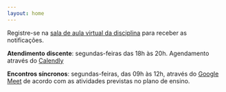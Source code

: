 ```yaml
---
layout: home
---
```


Registre-se na [sala de aula virtual da disciplina](https://new.edmodo.com/joincg/kxm92n) para receber as notificações.

**Atendimento discente**: segundas-feiras das 18h às 20h. Agendamento através do [Calendly](https://calendly.com/daniel-saad/atendimento-discente)

**Encontros síncronos**: segundas-feiras, das 09h às 12h, através do [Google Meet](meet.google.com/bhu-sasz-pxw) de acordo com as atividades previstas no plano de ensino.